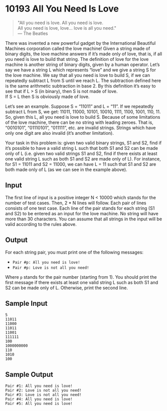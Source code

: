 # 10193 All You Need Is Love

> "All you need is love. All you need is love.  
> All you need is love, love... love is all you need."  
> — The Beatles

There was invented a new powerful gadget by the International Beautiful Machines corporation called the love machine! Given a string made of binary digits, the love machine answers if it’s made only of love, that is, if all you need is love to build that string. The definition of love for the love machine is another string of binary digits, given by a human operator. Let’s say we have a string L which represents “love” and we give a string S for the love machine. We say that all you need is love to build S, if we can repeatedly subtract L from S until we reach L. The subtraction defined here is the same arithmetic subtraction in base 2. By this definition it’s easy to see that if L > S (in binary), then S is not made of love.  
If S = L then S is obviously made of love.

Let’s see an example. Suppose S = “11011” and L = “11”. If we repeatedly subtract L from S, we get: 11011, 11000, 10101, 10010, 1111, 1100, 1001, 110, 11. So, given this L, all you need is love to build S. Because of some limitations of the love machine, there can be no string with leading zeroes. That is, “0010101”, “01110101”, “011111”, etc. are invalid strings. Strings which have only one digit are also invalid (it’s another limitation).

Your task in this problem is: given two valid binary strings, S1 and S2, find if it’s possible to have a valid string L such that both S1 and S2 can be made only of L (i.e. given two valid strings S1 and S2, find if there exists at least one valid string L such as both S1 and S2 are made only of L). For instance, for S1 = 11011 and S2 = 11000, we can have L = 11 such that S1 and S2 are both made only of L (as we can see in the example above).

## Input

The first line of input is a positive integer N < 10000 which stands for the number of test cases. Then, 2 * N lines will follow. Each pair of lines consists of one test case. Each line of the pair stands for each string (S1 and S2) to be entered as an input for the love machine. No string will have more than 30 characters. You can assume that all strings in the input will be valid according to the rules above.

## Output

For each string pair, you must print one of the following messages:
- `Pair #p: All you need is love!`
- `Pair #p: Love is not all you need!`

Where `p` stands for the pair number (starting from 1). You should print the first message if there exists at least one valid string L such as both S1 and S2 can be made only of L. Otherwise, print the second line.

## Sample Input

```
5
11011
11000
11011
11001
111111
100
1000000000
110
1010
100
```

## Sample Output

```
Pair #1: All you need is love!
Pair #2: Love is not all you need!
Pair #3: Love is not all you need!
Pair #4: All you need is love!
Pair #5: All you need is love!
```
